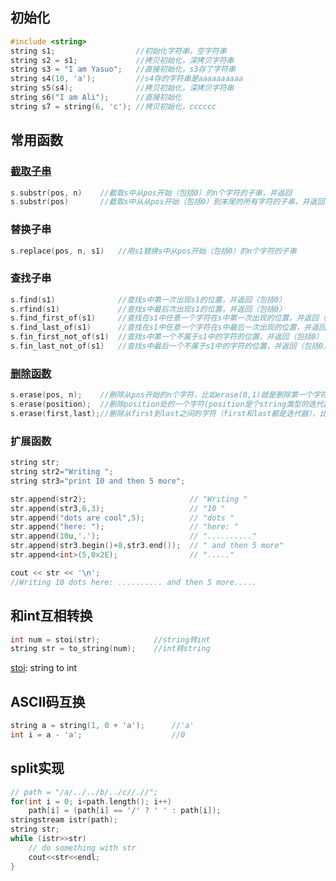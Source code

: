## 初始化
```c++
#include <string>
string s1;                  //初始化字符串，空字符串
string s2 = s1;             //拷贝初始化，深拷贝字符串
string s3 = "I am Yasuo";   //直接初始化，s3存了字符串
string s4(10, 'a');         //s4存的字符串是aaaaaaaaaa
string s5(s4);              //拷贝初始化，深拷贝字符串
string s6("I am Ali");      //直接初始化
string s7 = string(6, 'c'); //拷贝初始化，cccccc
```


## 常用函数
### [截取子串](http://www.cplusplus.com/reference/string/string/substr/)
```c++
s.substr(pos, n)    //截取s中从pos开始（包括0）的n个字符的子串，并返回
s.substr(pos)       //截取s中从从pos开始（包括0）到末尾的所有字符的子串，并返回
```

### 替换子串
```c++
s.replace(pos, n, s1)   //用s1替换s中从pos开始（包括0）的n个字符的子串
```

### 查找子串
```c++
s.find(s1)              //查找s中第一次出现s1的位置，并返回（包括0）
s.rfind(s1)             //查找s中最后次出现s1的位置，并返回（包括0）
s.find_first_of(s1)     //查找在s1中任意一个字符在s中第一次出现的位置，并返回（包括0）
s.find_last_of(s1)      //查找在s1中任意一个字符在s中最后一次出现的位置，并返回（包括0）
s.fin_first_not_of(s1)  //查找s中第一个不属于s1中的字符的位置，并返回（包括0）
s.fin_last_not_of(s1)   //查找s中最后一个不属于s1中的字符的位置，并返回（包括0）
```

### [删除函数](http://www.cplusplus.com/reference/string/string/erase/)
```c++
s.erase(pos, n);    //删除从pos开始的n个字符，比如erase(0,1)就是删除第一个字符
s.erase(position);  //删除position处的一个字符(position是个string类型的迭代器)，比如s.erase(s.begin())就是删除第一个字符
s.erase(first,last);//删除从first到last之间的字符（first和last都是迭代器），比如s.erase(s.end()-3, s.end())就是删除最后3个字符
```

### 扩展函数
```c++
string str;
string str2="Writing ";
string str3="print 10 and then 5 more";

str.append(str2);                       // "Writing "
str.append(str3,6,3);                   // "10 "
str.append("dots are cool",5);          // "dots "
str.append("here: ");                   // "here: "
str.append(10u,'.');                    // ".........."
str.append(str3.begin()+8,str3.end());  // " and then 5 more"
str.append<int>(5,0x2E);                // "....."

cout << str << '\n';               
//Writing 10 dots here: .......... and then 5 more.....
```


## 和int互相转换
```c++
int num = stoi(str);            //string转int
string str = to_string(num);    //int转string
```
[stoi](http://www.cplusplus.com/reference/string/stoi/): string to int

## ASCII码互换
```c++
string a = string(1, 0 + 'a');      //'a'
int i = a - 'a';                    //0
```

## split实现
```c++
// path = "/a/../../b/../c//.//";
for(int i = 0; i<path.length(); i++)
    path[i] = (path[i] == '/' ? ' ' : path[i]);
stringstream istr(path);
string str;
while (istr>>str)
    // do something with str
    cout<<str<<endl;
}
```